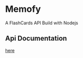 # Memofy

A FlashCards API Build with Nodejs

## Api Documentation

[here](https://flash-cards-production.up.railway.app/api/v1/docs)

